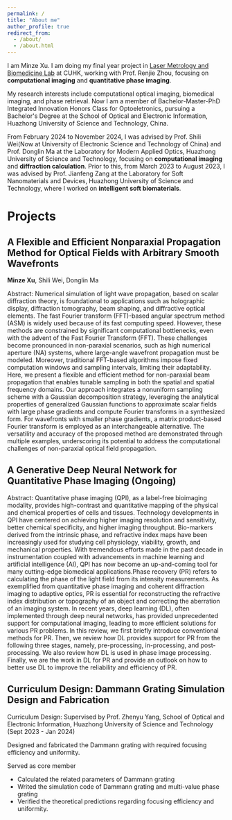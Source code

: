 ```yaml
---
permalink: /
title: "About me"
author_profile: true
redirect_from: 
  - /about/
  - /about.html
---
```


I am Minze Xu. I am doing my final year project in [Laser Metrology and Biomedicine Lab](https://www.renjiezhou.com/) at CUHK, working with Prof. Renjie Zhou, focusing on **computational imaging** and **quantitative phase imaging**. 

My research interests include computational optical imaging, biomedical imaging, and phase retrieval. Now I am a member of Bachelor-Master-PhD Integrated Innovation Honors Class for Optoeletronics, pursuing a Bachelor's Degree at the School of Optical and Electronic Information, Huazhong University of Science and Technology, China.

From February 2024 to November 2024, I was advised by Prof. Shili Wei(Now at University of Electronic Science and Technology of China) and Prof. Donglin Ma at the Laboratory for Modern Applied Optics, Huazhong University of Science and Technology, focusing on **computational imaging** and **diffraction calculation**. Prior to this, from March 2023 to August 2023, I was advised by Prof. Jianfeng Zang at the Laboratory for Soft Nanomaterials and Devices, Huazhong University of Science and Technology, where I worked on **intelligent soft biomaterials**.

Projects
======

A Flexible and Efficient Nonparaxial Propagation Method for Optical Fields with Arbitrary Smooth Wavefronts
------
**Minze Xu**, Shili Wei, Donglin Ma

Abstract: Numerical simulation of light wave propagation, based on scalar diffraction theory, is foundational to applications such as holographic display, diffraction tomography, beam shaping, and diffractive optical elements. The fast Fourier transform (FFT)-based angular spectrum method (ASM) is widely used because of its fast computing speed. However, these methods are constrained by significant computational bottlenecks, even with the advent of the Fast Fourier Transform (FFT). These challenges become pronounced in non-paraxial scenarios, such as high numerical aperture (NA) systems, where large-angle wavefront propagation must be modeled. Moreover, traditional FFT-based algorithms impose fixed computation windows and sampling intervals, limiting their adaptability. Here, we present a flexible and efficient method for non-paraxial beam propagation that enables tunable sampling in both the spatial and spatial frequency domains. Our approach integrates a nonuniform sampling scheme with a Gaussian decomposition strategy, leveraging the analytical properties of generalized Gaussian functions to approximate scalar fields with large phase gradients and compute Fourier transforms in a synthesized form. For wavefronts with smaller phase gradients, a matrix product-based Fourier transform is employed as an interchangeable alternative. The versatility and accuracy of the proposed method are demonstrated through multiple examples, underscoring its potential to address the computational challenges of non-paraxial optical field propagation.

A Generative Deep Neural Network for Quantitative Phase Imaging (Ongoing)
------

Abstract: Quantitative phase imaging (QPI), as a label-free bioimaging modality, provides high-contrast and quantitative mapping of the physical and chemical properties of cells and tissues. Technology developments in QPI have centered on achieving higher imaging resolution and sensitivity, better chemical specificity, and higher imaging throughput. Bio-markers derived from the intrinsic phase, and refractive index maps have been increasingly used for studying cell physiology, viability, growth, and mechanical properties. With tremendous efforts made in the past decade in instrumentation coupled with advancements in machine learning and artificial intelligence (AI), QPI has now become an up-and-coming tool for many cutting-edge biomedical applications.Phase recovery (PR) refers to calculating the phase of the light field from its intensity measurements. As exemplified from quantitative phase imaging and coherent diffraction imaging to adaptive optics, PR is essential for reconstructing the refractive index distribution or topography of an object and correcting the aberration of an imaging system. In recent years, deep learning (DL), often implemented through deep neural networks, has provided unprecedented support for computational imaging, leading to more efficient solutions for various PR problems. In this review, we first briefly introduce conventional methods for PR. Then, we review how DL provides support for PR from the following three stages, namely, pre-processing, in-processing, and post-processing. We also review how DL is used in phase image processing. Finally, we are the work in DL for PR and provide an outlook on how to better use DL to improve the reliability and efficiency of PR. 




Curriculum Design: Dammann Grating Simulation Design and Fabrication
------
Curriculum Design: Supervised by Prof. Zhenyu Yang, School of Optical and Electronic Information, Huazhong University of Science and Technology (Sept 2023 - Jan 2024)

Designed and fabricated the Dammann grating with required focusing efficiency and uniformity.

Served as core member

- Calculated the related parameters of Dammann grating  
- Writed the simulation code of Dammann grating and multi-value phase grating
- Verified the theoretical predictions regarding focusing efficiency and uniformity.

